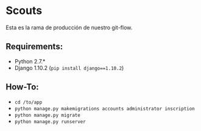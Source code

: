 # Scouts
Esta es la rama de producción de nuestro git-flow.

## Requirements:
- Python 2.7.*
- Django 1.10.2 (` pip install django==1.10.2 `)

## How-To:
- ` cd /to/app `
- ` python manage.py makemigrations accounts administrator inscription `
- ` python manage.py migrate `
- ` python manage.py runserver `
